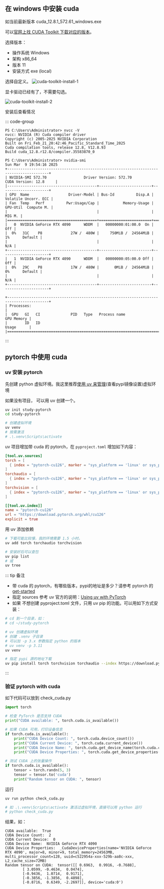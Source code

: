 ## 在 windows 中安装 cuda

如当前最新版本 cuda_12.8.1_572.61_windows.exe

可以[官网上找 CUDA Toolkit 下载对应的版本](https://developer.nvidia.com/cuda-downloads?target_os=Windows&target_arch=x86_64&target_version=11&target_type=exe_local)。

选择版本：
* 操作系统 Windows
* 架构 x86_64
* 版本 11
* 安装方式 exe (local)

选择自定义。
![cuda-toolkit-install-1](http://static.chenlb.com/img/cuda/cuda-toolkit-install-1.png)

显卡驱动已经有了，不需要勾选。

![cuda-toolkit-install-2](http://static.chenlb.com/img/cuda/cuda-toolkit-install-2.png)

安装后查看情况

::: code-group
```console [nvcc -V]
PS C:\Users\Administrator> nvcc -V
nvcc: NVIDIA (R) Cuda compiler driver
Copyright (c) 2005-2025 NVIDIA Corporation
Built on Fri_Feb_21_20:42:46_Pacific_Standard_Time_2025
Cuda compilation tools, release 12.8, V12.8.93
Build cuda_12.8.r12.8/compiler.35583870_0
```

```console [nvidia-smi]
PS C:\Users\Administrator> nvidia-smi
Sun Mar  9 19:54:16 2025       
+-----------------------------------------------------------------------------------------+
| NVIDIA-SMI 572.70                 Driver Version: 572.70         CUDA Version: 12.8     |
|-----------------------------------------+------------------------+----------------------+
| GPU  Name                  Driver-Model | Bus-Id          Disp.A | Volatile Uncorr. ECC |
| Fan  Temp   Perf          Pwr:Usage/Cap |           Memory-Usage | GPU-Util  Compute M. |
|                                         |                        |               MIG M. |
|=========================================+========================+======================|
|   0  NVIDIA GeForce RTX 4090      WDDM  |   00000000:01:00.0  On |                  Off |
|  0%   31C    P8             27W /  480W |     750MiB /  24564MiB |      1%      Default |
|                                         |                        |                  N/A |
+-----------------------------------------+------------------------+----------------------+
|   1  NVIDIA GeForce RTX 4090      WDDM  |   00000000:05:00.0 Off |                  Off |
|  0%   29C    P8             17W /  480W |       0MiB /  24564MiB |      0%      Default |
|                                         |                        |                  N/A |
+-----------------------------------------+------------------------+----------------------+

+-----------------------------------------------------------------------------------------+
| Processes:                                                                              |
|  GPU   GI   CI              PID   Type   Process name                        GPU Memory |
|        ID   ID                                                               Usage      |
|=========================================================================================|
```
:::

## pytorch 中使用 cuda

### uv 安装 pytorch

先创建 python 虚拟环境。我这里推荐[使用 uv 来管理](/python/advanced/uv)(查看pypi镜像设置)虚拟环境

如果没有项目， 可以用 uv 创建一个。
```bash
uv init study-pytorch
cd study-pytorch

# 创建虚拟环境
uv venv
# 按需激活 
# .\.venv\Scripts\activate
```

uv 项目增加带 cuda 的 pytorch，在 ```pyproject.toml``` 增加如下内容：

```toml
[tool.uv.sources]
torch = [
  { index = "pytorch-cu126", marker = "sys_platform == 'linux' or sys_platform == 'win32'" },
]
torchaudio = [
  { index = "pytorch-cu126", marker = "sys_platform == 'linux' or sys_platform == 'win32'" },
]
torchvision = [
  { index = "pytorch-cu126", marker = "sys_platform == 'linux' or sys_platform == 'win32'" },
]

[[tool.uv.index]]
name = "pytorch-cu126"
url = "https://download.pytorch.org/whl/cu126"
explicit = true
```

用 uv 添加依赖
```bash
# 下载可能比较慢，我的环境需要 1.5 小时。
uv add torch torchaudio torchvision

# 安装好后可以查包
uv pip list
# 或
uv tree
```

::: tip 备注
* 带 cuda 的 pytorch，有哪些版本，pypi的地址是多少？请参考 pytorch 的 [get-started](https://pytorch.org/get-started/locally/)
* 指定 sources 参考 uv 官方的说明：[Using uv with PyTorch](https://docs.astral.sh/uv/guides/integration/pytorch/)
* 如果 不想创建 pyproject.toml 文件，只用 uv pip 的功能。可以用如下方式安装：
```bash
# cd 到一个目录，如：
# cd ~/study-pytorch

# uv 创建虚拟环境 
# 创建 .venv 子目录
# 可以加 -p 3.x 参数指定 python 的版本
# uv venv -p 3.11
uv venv

# 指定 pypi 源的地址下载
uv pip install torch torchvision torchaudio --index https://download.pytorch.org/whl/cu126
```
:::

### 验证 pytorch with cuda

如下代码可以放到 check_cuda.py
```python
import torch

# 检查 PyTorch 是否支持 CUDA
print("CUDA available: ", torch.cuda.is_available())

# 如果 CUDA 可用，打印设备信息
if torch.cuda.is_available():
    print("CUDA Device Count: ", torch.cuda.device_count())
    print("CUDA Current Device: ", torch.cuda.current_device())
    print("CUDA Device Name: ", torch.cuda.get_device_name(torch.cuda.current_device()))
    print("CUDA Device Properties: ", torch.cuda.get_device_properties(torch.cuda.current_device()))

# 测试 CUDA 上的张量操作
if torch.cuda.is_available():
    tensor = torch.randn(5, 3)
    tensor = tensor.to('cuda')
    print("Random tensor on CUDA: ", tensor)

```

运行
```bash
uv run python check_cuda.py

# 如 .\.venv\Scripts\activate 激活过虚拟环境，直接可以用 python 运行
# python check_cuda.py
```

结果，如：
```console
CUDA available:  True
CUDA Device Count:  2
CUDA Current Device:  0
CUDA Device Name:  NVIDIA GeForce RTX 4090
CUDA Device Properties:  _CudaDeviceProperties(name='NVIDIA GeForce RTX 4090', major=8, minor=9, total_memory=24563MB, multi_processor_count=128, uuid=c522954a-xxx-529b-aa8c-xxx, L2_cache_size=72MB)
Random tensor on CUDA:  tensor([[ 0.6963,  0.9916, -0.7688],
        [ 3.0599, -0.4634,  0.0474],
        [-0.9436,  1.0714,  0.9171],
        [-0.3856, -1.3856,  0.4898],
        [-0.8716,  0.6349, -2.2697]], device='cuda:0')
```
